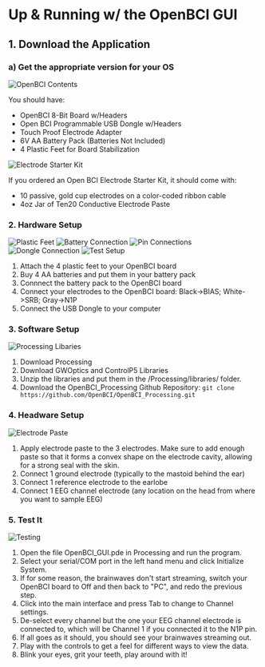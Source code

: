 # Up & Running w/ the OpenBCI GUI

## 1. Download the Application

### a) Get the appropriate version for your OS

  ![OpenBCI Contents](assets/images/Contents8bit.png)

You should have:

 * OpenBCI 8-Bit Board w/Headers
 * Open BCI Programmable USB Dongle w/Headers
 * Touch Proof Electrode Adapter
 * 6V AA Battery Pack (Batteries Not Included)
 * 4 Plastic Feet for Board Stabilization

![Electrode Starter Kit](assets/images/electrodeStarterKit.png)

If you ordered an Open BCI Electrode Starter Kit, it should come with:

 * 10 passive, gold cup electrodes on a color-coded ribbon cable
 * 4oz Jar of Ten20 Conductive Electrode Paste


### 2. Hardware Setup

![Plastic Feet](assets/images/8bitboard_wPlasticFeet.png)
![Battery Connection](assets/images/batteryConnection.png)
![Pin Connections](assets/images/PinConnections.png)
![Dongle Connection](assets/images/dongleConnection.png)
![Test Setup](assets/images/TestSetup.png)

1. Attach the 4 plastic feet to your OpenBCI board
2. Buy 4 AA batteries and put them in your battery pack
3. Connnect the battery pack to the OpenBCI board
4. Connect your electrodes to the OpenBCI board: Black->BIAS; White->SRB; Gray->N1P
5. Connect the USB Dongle to your computer


### 3. Software Setup
![Processing Libaries](assets/images/processing_libraries.png)

1. Download Processing
2. Download GWOptics and ControlP5 Libraries
3. Unzip the libraries and put them in the /Processing/libraries/ folder.
4. Download the OpenBCI_Processing Github Repository:
`git clone https://github.com/OpenBCI/OpenBCI_Processing.git`

### 4. Headware Setup
![Electrode Paste](assets/images/electrodePaste.png)

1. Apply electrode paste to the 3 electrodes. Make sure to add enough paste so that it forms a convex shape on the electrode cavity, allowing for a strong seal with the skin.
2. Connect 1 ground electrode (typically to the mastoid behind the ear)
3. Connect 1 reference electrode to the earlobe
4. Connect 1 EEG channel electrode (any location on the head from where you want to sample EEG)

### 5. Test It
![Testing](assets/images/testing_screenshot.png)

1. Open the file OpenBCI_GUI.pde in Processing and run the program.
2. Select your serial/COM port in the left hand menu and click Initialize System.
3. If for some reason, the brainwaves don't start streaming, switch your OpenBCI board to Off and then back to "PC", and redo the previous step.
4. Click into the main interface and press Tab to change to Channel settings.
5. De-select every channel but the one your EEG channel electrode is connected to, which will be Channel 1 if you connected it to the N1P pin.
6. If all goes as it should, you should see your brainwaves streaming out.
7. Play with the controls to get a feel for different ways to view the data.
8. Blink your eyes, grit your teeth, play around with it!
